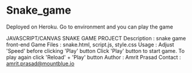 # Snake_game
Deployed on Heroku.
Go to environment and you can play the game

JAVASCRIPT/CANVAS SNAKE GAME PROJECT
Description  : snake game front-end
Game Files   : snake.html, script.js, style.css
Usage        : Adjust 'Speed' before clicking 'Play' button
               Click 'Play' button to start game.
               To play again click 'Reload' + 'Play' button
Author       : Amrit Prasad
Contact      : amrit.prasad@mountblue.io
